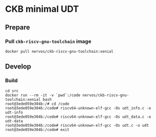 CKB minimal UDT
===============

## Prepare

### Pull `ckb-riscv-gnu-toolchain` image

```
docker pull nervos/ckb-riscv-gnu-toolchain:xenial
```

## Develop

### Build

```
cd src
docker run --rm -it -v `pwd`:/code nervos/ckb-riscv-gnu-toolchain:xenial bash
root@3ede059e304b:/# cd /code
root@3ede059e304b:/code# riscv64-unknown-elf-gcc -Os udt_info.c -o udt-info
root@3ede059e304b:/code# riscv64-unknown-elf-gcc -Os udt_data.c -o udt-data
root@3ede059e304b:/code# riscv64-unknown-elf-gcc -Os udt.c -o udt
root@3ede059e304b:/code# exit
```
